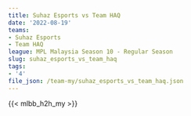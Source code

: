 ```yaml
---
title: Suhaz Esports vs Team HAQ
date: '2022-08-19'
teams:
- Suhaz Esports
- Team HAQ
league: MPL Malaysia Season 10 - Regular Season
slug: suhaz_esports_vs_team_haq
tags:
- '4'
file_json: /team-my/suhaz_esports_vs_team_haq.json
---
```


{{< mlbb_h2h_my >}}

